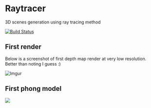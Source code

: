 # Raytracer
3D scenes generation using ray tracing method

[![Build Status](https://travis-ci.org/radx64/Raytracer.svg)](https://travis-ci.org/radx64/Raytracer)


## First render ##
Below is a screenshot of first depth map render at very low resolution. Better than noting I guess :)

![Imgur](http://i.imgur.com/vRE6EGF.png?1)

## First phong model ##
![](https://raw.githubusercontent.com/radx64/raytracer/master/render.png)